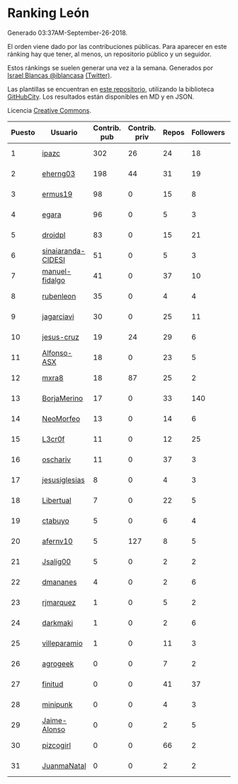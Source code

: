 # Ranking León

Generado 03:37AM-September-26-2018.

El orden viene dado por las contribuciones públicas. Para aparecer en este ránking hay que tener, al menos, un repositorio público y un seguidor.

Estos ránkings se suelen generar una vez a la semana. Generados por [Israel Blancas @iblancasa](https://github.com/iblancasa/) [(Twitter)](https://twitter.com/iblancasa).

Las plantillas se encuentran en [este repositorio](https://github.com/iblancasa/GH-Spanish-Ranking), utilizando la biblioteca [GitHubCity](https://github.com/iblancasa/GitHubCity). Los resultados están disponibles en MD y en JSON.

Licencia [Creative Commons](https://creativecommons.org/licenses/by/4.0/).

| Puesto   |  Usuario  | Contrib. pub | Contrib. priv |Repos| Followers | Desde |  Avatar  |
|----------|-----------|--------------|---------------|-----|-----------|-------|----------|
|1|[ipazc](https://github.com/ipazc)|302|26|24|18|2014-03-03|![ipazc]()|
|2|[eherng03](https://github.com/eherng03)|198|44|31|19|2016-03-03|![eherng03]()|
|3|[ermus19](https://github.com/ermus19)|98|0|15|8|2012-12-14|![ermus19]()|
|4|[egara](https://github.com/egara)|96|0|5|3|2015-08-07|![egara]()|
|5|[droidpl](https://github.com/droidpl)|83|0|15|21|2012-08-13|![droidpl]()|
|6|[sinaiaranda-CIDESI](https://github.com/sinaiaranda-CIDESI)|51|0|5|3|2018-01-11|![sinaiaranda-CIDESI]()|
|7|[manuel-fidalgo](https://github.com/manuel-fidalgo)|41|0|37|10|2016-02-05|![manuel-fidalgo]()|
|8|[rubenleon](https://github.com/rubenleon)|35|0|4|4|2017-06-08|![rubenleon]()|
|9|[jagarciavi](https://github.com/jagarciavi)|30|0|25|11|2012-05-07|![jagarciavi]()|
|10|[jesus-cruz](https://github.com/jesus-cruz)|19|24|29|6|2016-03-04|![jesus-cruz]()|
|11|[Alfonso-ASX](https://github.com/Alfonso-ASX)|18|0|23|5|2012-01-11|![Alfonso-ASX]()|
|12|[mxra8](https://github.com/mxra8)|18|87|25|2|2015-12-14|![mxra8]()|
|13|[BorjaMerino](https://github.com/BorjaMerino)|17|0|33|140|2012-05-03|![BorjaMerino]()|
|14|[NeoMorfeo](https://github.com/NeoMorfeo)|13|0|14|6|2013-03-04|![NeoMorfeo]()|
|15|[L3cr0f](https://github.com/L3cr0f)|11|0|12|25|2016-02-25|![L3cr0f]()|
|16|[oschariv](https://github.com/oschariv)|11|0|37|3|2016-09-26|![oschariv]()|
|17|[jesusiglesias](https://github.com/jesusiglesias)|8|0|4|3|2015-02-27|![jesusiglesias]()|
|18|[Libertual](https://github.com/Libertual)|7|0|22|5|2014-11-17|![Libertual]()|
|19|[ctabuyo](https://github.com/ctabuyo)|5|0|6|4|2015-08-12|![ctabuyo]()|
|20|[afernv10](https://github.com/afernv10)|5|127|8|5|2017-02-23|![afernv10]()|
|21|[Jsalig00](https://github.com/Jsalig00)|5|0|2|2|2018-02-20|![Jsalig00]()|
|22|[dmananes](https://github.com/dmananes)|4|0|2|6|2013-11-21|![dmananes]()|
|23|[rjmarquez](https://github.com/rjmarquez)|1|0|5|2|2010-05-30|![rjmarquez]()|
|24|[darkmaki](https://github.com/darkmaki)|1|0|2|6|2014-12-01|![darkmaki]()|
|25|[villeparamio](https://github.com/villeparamio)|1|0|11|3|2015-12-01|![villeparamio]()|
|26|[agrogeek](https://github.com/agrogeek)|0|0|7|2|2009-04-01|![agrogeek]()|
|27|[finitud](https://github.com/finitud)|0|0|41|37|2010-02-24|![finitud]()|
|28|[minipunk](https://github.com/minipunk)|0|0|4|3|2012-09-20|![minipunk]()|
|29|[Jaime-Alonso](https://github.com/Jaime-Alonso)|0|0|2|5|2014-01-28|![Jaime-Alonso]()|
|30|[pizcogirl](https://github.com/pizcogirl)|0|0|66|2|2014-09-26|![pizcogirl]()|
|31|[JuanmaNatal](https://github.com/JuanmaNatal)|0|0|2|2|2016-04-04|![JuanmaNatal]()|
